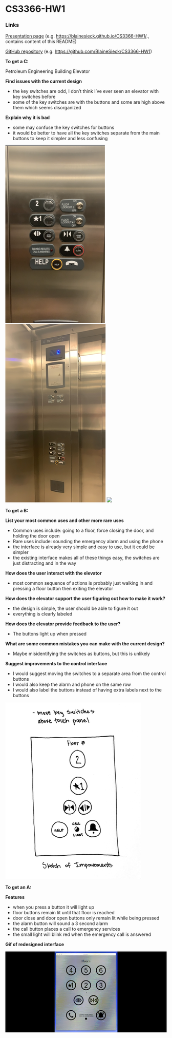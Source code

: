# CS3366-HW1

### Links
[Presentation page](https://blainesieck.github.io/CS3366-HW1/.) (e.g. https://blainesieck.github.io/CS3366-HW1/., contains content of this README)

[GitHub repository](https://github.com/BlaineSieck/CS3366-HW1) (e.g. https://github.com/BlaineSieck/CS3366-HW1)

**To get a C:**

Petroleum Engineering Building Elevator

**Find issues with the current design**
- the key switches are odd, I don’t think I’ve ever seen an elevator with key switches before
- some of the key switches are with the buttons and some are high above them which seems disorganized

**Explain why it is bad**
- some may confuse the key switches for buttons
- it would be better to have all the key switches separate from the main buttons to keep it simpler and less confusing

![](panel.png)
![](entire%20elevator.png)
![](elevator.gif)

**To get a B:**

**List your most common uses and other more rare uses**
- Common uses include: going to a floor, force closing the door, and holding the door open
- Rare uses include: sounding the emergency alarm and using the phone
- the interface is already very simple and easy to use, but it could be simpler
- the existing interface makes all of these things easy, the switches are just distracting and in the way

**How does the user interact with the elevator**
- most common sequence of actions is probably just walking in and pressing a floor button then exiting the elevator

**How does the elevator support the user figuring out how to make it work?**
- the design is simple, the user should be able to figure it out
- everything is clearly labeled

**How does the elevator provide feedback to the user?**
- The buttons light up when pressed

**What are some common mistakes you can make with the current design?**
- Maybe misidentifying the switches as buttons, but this is unlikely

**Suggest improvements to the control interface**
- I would suggest moving the switches to a separate area from the control buttons
- I would also keep the alarm and phone on the same row
- I would also label the buttons instead of having extra labels next to the buttons

![](sketch.png)

**To get an A:**

**Features**
- when you press a button it will light up
- floor buttons remain lit until that floor is reached
- door close and door open buttons only remain lit while being pressed
- the alarm button will sound a 3 second alarm
- the call button places a call to emergency services
- the small light will blink red when the emergency call is answered

**Gif of redesigned interface**

![](hw1.Sieck.gif)
